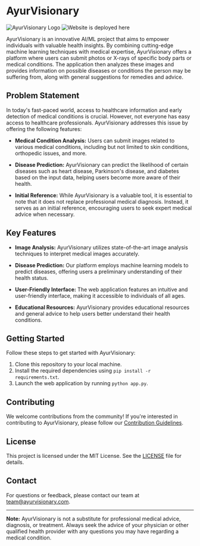 # AyurVisionary

![AyurVisionary Logo](https://health-gqed.onrender.com/static/Images/navlogo.png)
![Website is deployed here](https://health-gqed.onrender.com)

AyurVisionary is an innovative AI/ML project that aims to empower individuals with valuable health insights. By combining cutting-edge machine learning techniques with medical expertise, AyurVisionary offers a platform where users can submit photos or X-rays of specific body parts or medical conditions. The application then analyzes these images and provides information on possible diseases or conditions the person may be suffering from, along with general suggestions for remedies and advice.

## Problem Statement

In today's fast-paced world, access to healthcare information and early detection of medical conditions is crucial. However, not everyone has easy access to healthcare professionals. AyurVisionary addresses this issue by offering the following features:

- **Medical Condition Analysis:** Users can submit images related to various medical conditions, including but not limited to skin conditions, orthopedic issues, and more.

- **Disease Prediction:** AyurVisionary can predict the likelihood of certain diseases such as heart disease, Parkinson's disease, and diabetes based on the input data, helping users become more aware of their health.

- **Initial Reference:** While AyurVisionary is a valuable tool, it is essential to note that it does not replace professional medical diagnosis. Instead, it serves as an initial reference, encouraging users to seek expert medical advice when necessary.

## Key Features

- **Image Analysis:** AyurVisionary utilizes state-of-the-art image analysis techniques to interpret medical images accurately.

- **Disease Prediction:** Our platform employs machine learning models to predict diseases, offering users a preliminary understanding of their health status.

- **User-Friendly Interface:** The web application features an intuitive and user-friendly interface, making it accessible to individuals of all ages.

- **Educational Resources:** AyurVisionary provides educational resources and general advice to help users better understand their health conditions.

## Getting Started

Follow these steps to get started with AyurVisionary:

1. Clone this repository to your local machine.
2. Install the required dependencies using `pip install -r requirements.txt`.
3. Launch the web application by running `python app.py`.

## Contributing

We welcome contributions from the community! If you're interested in contributing to AyurVisionary, please follow our [Contribution Guidelines](CONTRIBUTING.md).

## License

This project is licensed under the MIT License. See the [LICENSE](LICENSE) file for details.

## Contact

For questions or feedback, please contact our team at [team@ayurvisionary.com](mailto:team@ayurvisionary.com).

---

**Note:** AyurVisionary is not a substitute for professional medical advice, diagnosis, or treatment. Always seek the advice of your physician or other qualified health provider with any questions you may have regarding a medical condition.

